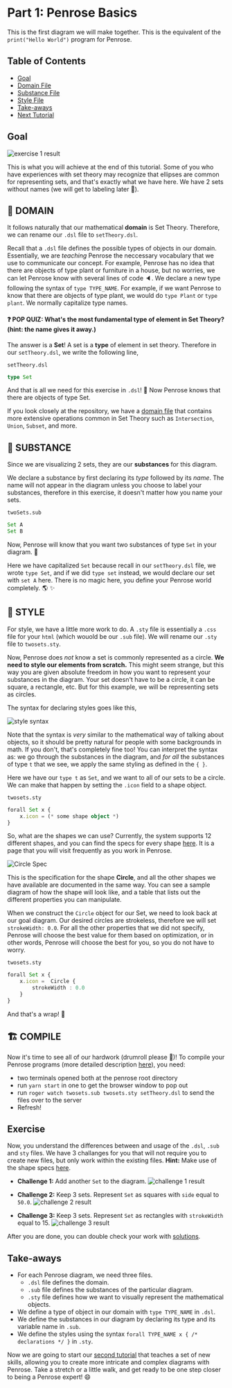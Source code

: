 # Part 1: Penrose Basics
This is the first diagram we will make together. This is the equivalent of the ```print("Hello World")``` program for Penrose.

## Table of Contents
* [Goal]()
* [Domain File](https://github.com/penrose/penrose/blob/docs-edit/tutorial/tutorial-p1.md#page_facing_up-domain)
* [Substance File](https://github.com/penrose/penrose/blob/docs-edit/tutorial/tutorial-p1.md#page_facing_up-substance)
* [Style File](https://github.com/penrose/penrose/blob/docs-edit/tutorial/tutorial-p1.md#page_facing_up-style)
* [Take-aways](https://github.com/penrose/penrose/blob/docs-edit/tutorial/tutorial-p1.md#take-aways)
* [Next Tutorial](https://github.com/penrose/penrose/edit/docs-edit/tutorial/tutorial-p2.md)

## Goal

![exercise 1 result](https://github.com/penrose/penrose/blob/docs-edit/assets/tutorial/part1/2sets_nolabel.png)

This is what you will achieve at the end of this tutorial. Some of you who have experiences with set theory may recognize that ellipses are common for representing sets, and that's exactly what we have here. We have 2 sets without names (we will get to labeling later :grimacing:).

## :page_facing_up: DOMAIN
It follows naturally that our mathematical **domain** is Set Theory. Therefore, we can rename our `.dsl` file to `setTheory.dsl`.  

Recall that a `.dsl` file defines the possible types of objects in our domain. Essentially, we are _teaching_ Penrose the neccessary vocabulary that we use to communicate our concept. For example, Penrose has no idea that there are objects of type plant or furniture in a house, but no worries, we can let Penrose know with several lines of code :speaker:. We declare a new type following the syntax of `type TYPE_NAME`. For example, if we want Penrose to know that there are objects of type plant, we would do `type Plant` or `type plant`. We normally capitalize type names. 

#### :question: POP QUIZ: What's the most fundamental type of element in Set Theory? (hint: the name gives it away.)

The answer is a **Set**! A set is a **type** of element in set theory. Therefore in our `setTheory.dsl`, we write the following line,

`setTheory.dsl`
```typescript
type Set
```
And that is all we need for this exercise in `.dsl`! :tada: Now Penrose knows that there are objects of type Set. 

If you look closely at the repository, we have a [domain file](https://github.com/penrose/penrose/blob/main/examples/set-theory-domain/setTheory.dsl) that contains more extensive operations common in Set Theory such as `Intersection`, `Union`, `Subset`, and more. 

## :page_facing_up: SUBSTANCE
Since we are visualizing 2 sets, they are our **substances** for this diagram. 

We declare a substance by first declaring its *type* followed by its *name*. The name will not appear in the diagram unless you choose to label your substances, therefore in this exercise, it doesn't matter how you name your sets. 

`twoSets.sub`
```typescript
Set A 
Set B 
```

Now, Penrose will know that you want two substances of type `Set` in your diagram. :tada: 

Here we have capitalized `Set` because recall in our `setTheory.dsl` file, we wrote `type Set`, and if we did `type set` instead, we would declare our set with `set A` here. There is no magic here, you define your Penrose world completely. :earth_americas: :sparkles:

## :page_facing_up: STYLE
For style, we have a little more work to do. A `.sty` file is essentially a `.css` file for your `html` (which wouold be our `.sub` file). We will rename our `.sty` file to `twosets.sty`. 

Now, Penrose does _not_ know a set is commonly represented as a circle. **We need to style our elements from scratch.** This might seem strange, but this way you are given absolute freedom in how you want to represent your substances in the diagram. Your set doesn't have to be a circle, it can be square, a rectangle, etc. But for this example, we will be representing sets as circles. 

The syntax for declaring styles goes like this,

![style syntax](https://github.com/penrose/penrose/blob/docs-edit/assets/tutorial/part1/syntax.png)

Note that the syntax is _very_ similar to the mathematical way of talking about objects, so it should be pretty natural for people with some backgrounds in math. If you don't, that's completely fine too! You can interpret the syntax as:  we go through the substances in the diagram, and _for all_ the substances of type `t` that we see, we apply the same styling as defined in the `{ }`. 

Here we have our `type t` as `Set`, and we want to all of our sets to be a circle. We can make that happen by setting the `.icon` field to a shape object. 

`twosets.sty`
```typescript
forall Set x {
    x.icon = (* some shape object *)
}
```

So, what are the shapes we can use? Currently, the system supports 12 different shapes, and you can find the specs for every shape [here](https://github.com/penrose/penrose/wiki/Shape-library). It is a page that you will visit frequently as you work in Penrose. 

![Circle Spec](https://github.com/penrose/penrose/blob/docs-edit/assets/tutorial/part1/circle_spec.png)

This is the specification for the shape **Circle**, and all the other shapes we have available are documented in the same way. You can see a sample diagram of how the shape will look like, and a table that lists out the different properties you can manipulate. 

When we construct the `Circle` object for our Set, we need to look back at our goal diagram. Our desired circles are strokeless, therefore we will set `strokeWidth: 0.0`.  For all the other properties that we did not specify, Penrose will choose the best value for them based on optimization, or in other words, Penrose will choose the best for you, so you do not have to worry.  

`twosets.sty`
```typescript
forall Set x {
    x.icon =  Circle {
        strokeWidth : 0.0
    }
}
```
And that's a wrap! :tada: 

## :building_construction: COMPILE
Now it's time to see all of our hardwork (drumroll please :drum:)!  To compile your Penrose programs (more detailed description [here](https://github.com/penrose/penrose/wiki/Getting-started)), you need: 
* two terminals opened both at the penrose root directory
* run `yarn start` in one to get the browser window to pop out
* run `roger watch twosets.sub twosets.sty setTheory.dsl` to send the files over to the server
* Refresh! 

## Exercise 
Now, you understand the differences between and usage of the `.dsl`, `.sub` and `sty` files. We have 3 challanges for you that will not require you to create new files, but only work within the existing files. **Hint:** Make use of the shape specs [here](https://github.com/penrose/penrose/wiki/Shape-library).
* **Challenge 1:** Add another `Set` to the diagram. 
![challenge 1 result](https://github.com/penrose/penrose/blob/docs-edit/assets/tutorial/part1/e1c1.png)

* **Challenge 2:** Keep 3 sets. Represent `Set` as squares with `side` equal to `50.0`. 
![challenge 2 result](https://github.com/penrose/penrose/blob/docs-edit/assets/tutorial/part1/e1c2.png)

* **Challenge 3:** Keep 3 sets. Represent `Set` as rectangles with `strokeWidth` equal to 15. 
![challenge 3 result](https://github.com/penrose/penrose/blob/docs-edit/assets/tutorial/part1/e1c3.jpeg)

After you are done, you can double check your work with [solutions](https://github.com/penrose/penrose/blob/docs-edit/tutorial/exercise1-sol.md).

## Take-aways
* For each Penrose diagram, we need three files. 
    * `.dsl` file defines the domain.
    * `.sub` file defines the substances of the particular diagram.
    * `.sty` file defines how we want to visually represent the mathematical objects. 
* We define a type of object in our domain with `type TYPE_NAME` in `.dsl`.
* We define the substances in our diagram by declaring its type and its variable name in `.sub`.
* We define the styles using the syntax `forall TYPE_NAME x { /* declarations */ }` in `.sty`. 

Now we are going to start our [second tutorial](https://github.com/penrose/penrose/blob/docs-edit/tutorial/tutorial-p2.md) that teaches a set of new skills, allowing you to create more intricate and complex diagrams with Penrose. Take a stretch or a little walk, and get ready to be one step closer to being a Penrose expert! :smile:
